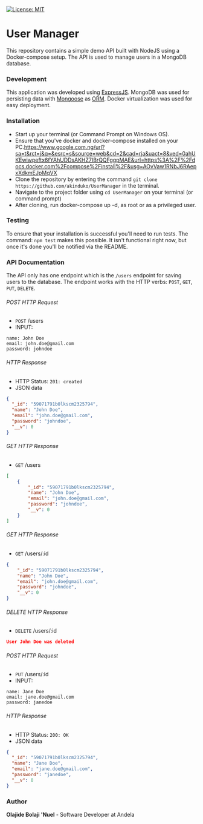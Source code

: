 [![License: MIT](https://img.shields.io/badge/License-MIT-yellow.svg)](https://opensource.org/licenses/MIT)

# User Manager

This repository contains a simple demo API built with NodeJS using a Docker-compose setup.
The API is used to manage users in a MongoDB database.

### Development
This application was developed using [ExpressJS](http://expressjs.com/). MongoDB was used for persisting data with [Mongoose](https://mongoosejs.com/) as [ORM](https://en.wikipedia.org/wiki/Object-relational_mapping). Docker virtualization was used for easy deployment.

### Installation
* Start up your terminal (or Command Prompt on Windows OS).
* Ensure that you've docker and docker-compose installed on your PC.https://www.google.com.ng/url?sa=t&rct=j&q=&esrc=s&source=web&cd=2&cad=rja&uact=8&ved=0ahUKEwiwpeftx6fYAhUDDsAKHZ7IBrQQFggpMAE&url=https%3A%2F%2Fdocs.docker.com%2Fcompose%2Finstall%2F&usg=AOvVaw1RNbJ6RAepxXdkmEJpMqVX
* Clone the repository by entering the command `git clone https://github.com/akinduko/UserManager` in the terminal.
* Navigate to the project folder using `cd UserManager` on your terminal (or command prompt)
* After cloning, run docker-compose up -d, as root or as a privileged user.

### Testing
To ensure that your installation is successful you'll need to run tests.
The command: `npm test` makes this possible. It isn't functional right now, but once it's done you'll be notified via the README.

### API Documentation
The API only has one endpoint which is the `/users` endpoint for saving users to the database. The endpoint works with the HTTP verbs: `POST`, `GET`, `PUT`, `DELETE`.

###### POST HTTP Request
-   `POST` /users
-   INPUT:
```x-form-url-encoded
name: John Doe
email: john.doe@gmail.com
password: johndoe
```

###### HTTP Response

-   HTTP Status: `201: created`
-   JSON data
```json
{
  "_id": "59071791b0lkscm2325794",
  "name": "John Doe",
  "email": "john.doe@gmail.com",
  "password": "johndoe",
  "__v": 0
}
```

###### GET HTTP Response
-   `GET` /users

```json
[
    {
        "_id": "59071791b0lkscm2325794",
        "name": "John Doe",
        "email": "john.doe@gmail.com",
        "password": "johndoe",
        "__v": 0
    }
]
```

###### GET HTTP Response
-   `GET` /users/:id

```json
{
    "_id": "59071791b0lkscm2325794",
    "name": "John Doe",
    "email": "john.doe@gmail.com",
    "password": "johndoe",
    "__v": 0
}
```

###### DELETE HTTP Response
-   `DELETE` /users/:id

```json
User John Doe was deleted
```

###### POST HTTP Request
-   `PUT` /users/:id
-   INPUT:
```x-form-url-encoded
name: Jane Doe
email: jane.doe@gmail.com
password: janedoe
```

###### HTTP Response

-   HTTP Status: `200: OK`
-   JSON data
```json
{
  "_id": "59071791b0lkscm2325794",
  "name": "Jane Doe",
  "email": "jane.doe@gmail.com",
  "password": "janedoe",
  "__v": 0
}
```



### Author
**Olajide Bolaji 'Nuel** - Software Developer at Andela
